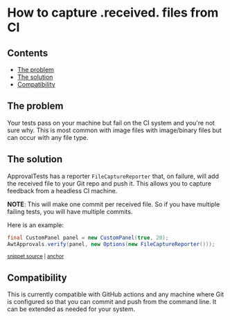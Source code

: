 <a id="top"></a>

# How to capture .received. files from CI

<!-- toc -->
## Contents

  * [The problem](#the-problem)
  * [The solution](#the-solution)
  * [Compatibility](#compatibility)<!-- endToc -->


## The problem
Your tests pass on your machine but fail on the CI system and you're not sure why. This is most common with image files with image/binary files but can occur with any file type.

## The solution
ApprovalTests has a reporter `FileCaptureReporter` that, on failure, will add the received file to your Git repo and push it. This allows you to capture feedback from a headless CI machine.

**NOTE**: This will make one commit per received file. So if you have multiple failing tests, you will have multiple commits.

Here is an example:

<!-- snippet: file_capture_reporter_example -->
<a id='snippet-file_capture_reporter_example'></a>
```java
final CustomPanel panel = new CustomPanel(true, 20);
AwtApprovals.verify(panel, new Options(new FileCaptureReporter()));
```
<sup><a href='/approvaltests-tests/src/test/java/org/approvaltests/awt/ApprovalsTest.java#L35-L38' title='Snippet source file'>snippet source</a> | <a href='#snippet-file_capture_reporter_example' title='Start of snippet'>anchor</a></sup>
<!-- endSnippet -->

## Compatibility
This is currently compatible with GitHub actions and any machine where Git is configured so that you can commit and push from the command line. It can be extended as needed for your system.
